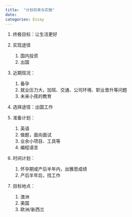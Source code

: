 ```yaml
---
title:  "计划将来与实施"
date:   
categories: Essay
---
```




1. 终极目标：让生活更好

2. 实现途径

   1. 国内投资
   2. 出国

3. 近期现况：

   1. 备孕
   2. 就业压力大，加班、交通、公司环境、职业晋升等问题
   3. 未来小孩的教育

4. 选择途径：出国工作

5. 准备计划：

   1. 英语
   2. 做题，面向面试
   3. 业余小项目、工具等
   4. 编程语言

6. 时间计划：

   1. 怀孕期或产后半年内，出雅思成绩
   2. 产后半年后，找工作

7. 目标地点：

   1. 澳洲
   2. 美国
   3. 欧洲/新西兰


